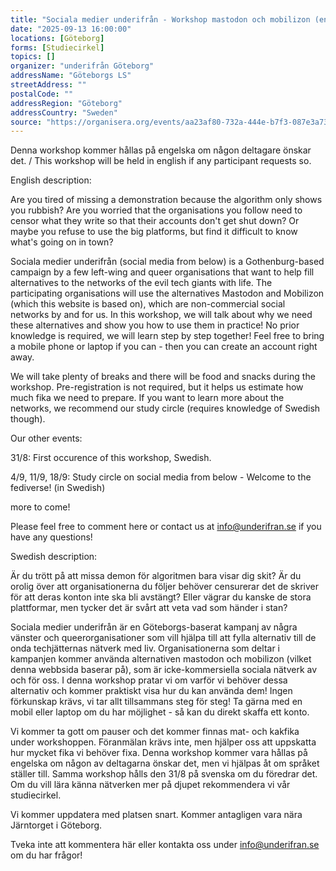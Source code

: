 ```yaml
---
title: "Sociala medier underifrån - Workshop mastodon och mobilizon (english if required)"
date: "2025-09-13 16:00:00"
locations: [Göteborg]
forms: [Studiecirkel]
topics: []
organizer: "underifrån Göteborg"
addressName: "Göteborgs LS"
streetAddress: ""
postalCode: ""
addressRegion: "Göteborg"
addressCountry: "Sweden"
source: "https://organisera.org/events/aa23af80-732a-444e-b7f3-087e3a734193"
---
```

Denna workshop kommer hållas på engelska om någon deltagare önskar det. / This workshop will be held in english if any participant requests so.

English description:

Are you tired of missing a demonstration because the algorithm only shows you rubbish? Are you worried that the organisations you follow need to censor what they write so that their accounts don't get shut down? Or maybe you refuse to use the big platforms, but find it difficult to know what's going on in town?

Sociala medier underifrån (social media from below) is a Gothenburg-based campaign by a few left-wing and queer organisations that want to help fill alternatives to the networks of the evil tech giants with life. The participating organisations will use the alternatives Mastodon and Mobilizon (which this website is based on), which are non-commercial social networks by and for us. In this workshop, we will talk about why we need these alternatives and show you how to use them in practice! No prior knowledge is required, we will learn step by step together! Feel free to bring a mobile phone or laptop if you can - then you can create an account right away.

We will take plenty of breaks and there will be food and snacks during the workshop. Pre-registration is not required, but it helps us estimate how much fika we need to prepare. If you want to learn more about the networks, we recommend our study circle (requires knowledge of Swedish though).

Our other events:

31/8: First occurence of this workshop, Swedish.

4/9, 11/9, 18/9: Study circle on social media from below - Welcome to the fediverse! (in Swedish)

more to come!



Please feel free to comment here or contact us at info@underifran.se if you have any questions!



Swedish description:

Är du trött på att missa demon för algoritmen bara visar dig skit? Är du orolig över att organisationerna du följer behöver censurerar det de skriver för att deras konton inte ska bli avstängt? Eller vägrar du kanske de stora plattformar, men tycker det är svårt att veta vad som händer i stan?

Sociala medier underifrån är en Göteborgs-baserat kampanj av några vänster och queerorganisationer som vill hjälpa till att fylla alternativ till de onda techjätternas nätverk med liv. Organisationerna som deltar i kampanjen kommer använda alternativen mastodon och mobilizon (vilket denna webbsida baserar på), som är icke-kommersiella sociala nätverk av och för oss. I denna workshop pratar vi om varför vi behöver dessa alternativ och kommer praktiskt visa hur du kan använda dem! Ingen förkunskap krävs, vi tar allt tillsammans steg för steg! Ta gärna med en mobil eller laptop om du har möjlighet - så kan du direkt skaffa ett konto.

Vi kommer ta gott om pauser och det kommer finnas mat- och kakfika under workshoppen. Föranmälan krävs inte, men hjälper oss att uppskatta hur mycket fika vi behöver fixa. Denna workshop kommer vara hållas på engelska om någon av deltagarna önskar det, men vi hjälpas åt om språket ställer till. Samma workshop hålls den 31/8 på svenska om du föredrar det. Om du vill lära känna nätverken mer på djupet rekommendera vi vår studiecirkel.

Vi kommer uppdatera med platsen snart. Kommer antagligen vara nära Järntorget i Göteborg.

Tveka inte att kommentera här eller kontakta oss under info@underifran.se om du har frågor!